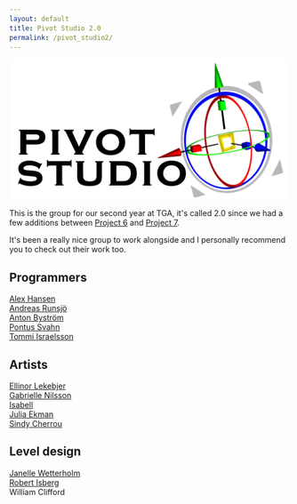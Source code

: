 ```yaml
---
layout: default
title: Pivot Studio 2.0
permalink: /pivot_studio2/
---
```


![Logo](/images/pivot_studio2.png)

This is the group for our second year at TGA, it's called 2.0 since we had a few additions between [Project 6](/project/6/) and [Project 7](/project/7/).

It's been a really nice group to work alongside and I personally recommend you to check out their work too.

Programmers
-----------
[Alex Hansen](https://papagreger.github.io/alexhansen/)  
[Andreas Runsjö](https://www.andreasrunsjo.com/)  
[Anton Byström](https://antonbys.github.io/)  
[Pontus Svahn](https://eldsflame.github.io/eldsflame/)  
[Tommi Israelsson](/)  

Artists
-----------
[Ellinor Lekebjer](https://www.artstation.com/ellinorlekebjer)  
[Gabrielle Nilsson](http://gabriellenilsson.se/)  
[Isabell](https://www.artstation.com/zunjay)  
[Julia Ekman](https://www.artstation.com/juliaekman)  
[Sindy Cherrou](https://sindycherrou.artstation.com/)  

Level design
-----------
[Janelle Wetterholm](https://janellewetterholm.wixsite.com/portfolio)  
[Robert Isberg](https://www.robertisberg.com/)  
William Clifford  
